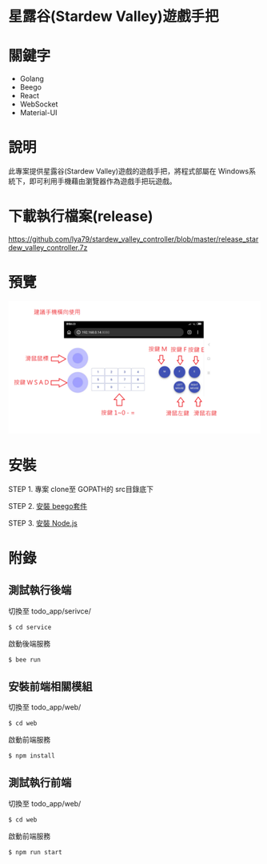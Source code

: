 # 星露谷(Stardew Valley)遊戲手把

# 關鍵字

- Golang
- Beego
- React
- WebSocket
- Material-UI

# 說明

此專案提供星露谷(Stardew Valley)遊戲的遊戲手把，將程式部屬在 Windows系統下，即可利用手機藉由瀏覽器作為遊戲手把玩遊戲。

# 下載執行檔案(release)
https://github.com/lya79/stardew_valley_controller/blob/master/release_stardew_valley_controller.7z

# 預覽

![image](https://github.com/lya79/stardew_valley_controller/blob/master/info.png)

# 安裝

STEP 1. 專案 clone至 GOPATH的 src目錄底下

STEP 2. [安裝 beego套件](https://beego.me/)

STEP 3. [安裝 Node.js](https://nodejs.org/en/)

# 附錄

## 測試執行後端
切換至 todo_app/serivce/
```sh
$ cd service
```

啟動後端服務
```sh
$ bee run
```

## 安裝前端相關模組
切換至 todo_app/web/
```sh
$ cd web
```

啟動前端服務
```sh
$ npm install
```


## 測試執行前端
切換至 todo_app/web/
```sh
$ cd web
```

啟動前端服務
```sh
$ npm run start
```